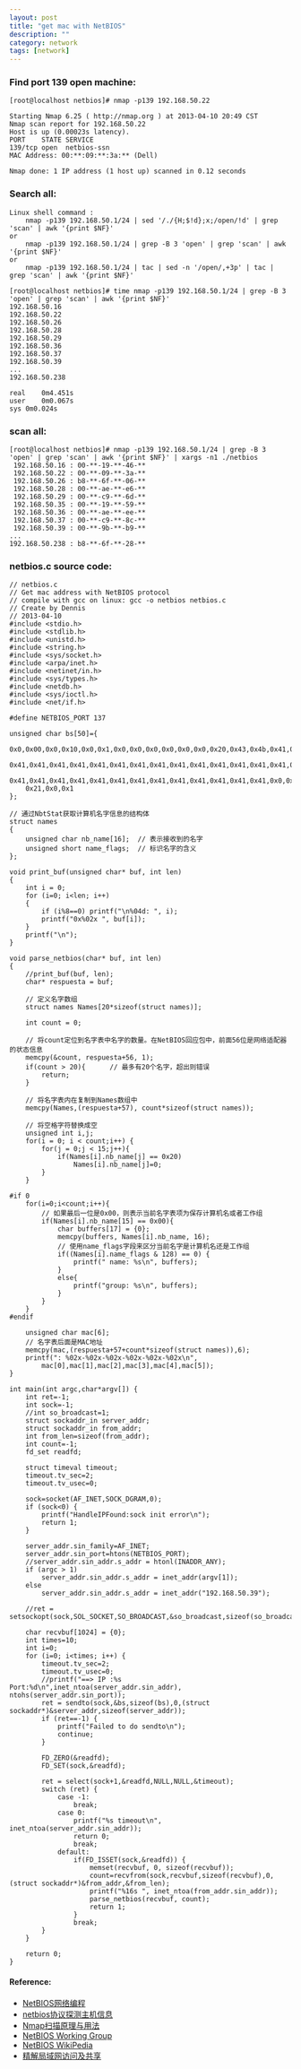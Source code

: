 ```yaml
---
layout: post
title: "get mac with NetBIOS"
description: ""
category: network
tags: [network]
---
```


### Find port 139 open machine:  

	[root@localhost netbios]# nmap -p139 192.168.50.22

	Starting Nmap 6.25 ( http://nmap.org ) at 2013-04-10 20:49 CST
	Nmap scan report for 192.168.50.22
	Host is up (0.00023s latency).
	PORT    STATE SERVICE
	139/tcp open  netbios-ssn
	MAC Address: 00:**:09:**:3a:** (Dell)

	Nmap done: 1 IP address (1 host up) scanned in 0.12 seconds

### Search all:  

	Linux shell command : 
		nmap -p139 192.168.50.1/24 | sed '/./{H;$!d};x;/open/!d' | grep 'scan' | awk '{print $NF}'
	or
		nmap -p139 192.168.50.1/24 | grep -B 3 'open' | grep 'scan' | awk '{print $NF}'
	or 
		nmap -p139 192.168.50.1/24 | tac | sed -n '/open/,+3p' | tac | grep 'scan' | awk '{print $NF}'	

	[root@localhost netbios]# time nmap -p139 192.168.50.1/24 | grep -B 3 'open' | grep 'scan' | awk '{print $NF}'
	192.168.50.16
	192.168.50.22
	192.168.50.26
	192.168.50.28
	192.168.50.29
	192.168.50.36
	192.168.50.37
	192.168.50.39
	...
	192.168.50.238

	real	0m4.451s
	user	0m0.067s
	sys	0m0.024s


### scan all:  

	[root@localhost netbios]# nmap -p139 192.168.50.1/24 | grep -B 3 'open' | grep 'scan' | awk '{print $NF}' | xargs -n1 ./netbios
     192.168.50.16 : 00-**-19-**-46-**
     192.168.50.22 : 00-**-09-**-3a-**
     192.168.50.26 : b8-**-6f-**-06-**
     192.168.50.28 : 00-**-ae-**-e6-**
     192.168.50.29 : 00-**-c9-**-6d-**
     192.168.50.35 : 00-**-19-**-59-**
     192.168.50.36 : 00-**-ae-**-ee-**
     192.168.50.37 : 00-**-c9-**-8c-**
     192.168.50.39 : 00-**-9b-**-b9-**
	...
	192.168.50.238 : b8-**-6f-**-28-**


### netbios.c source code:  

	// netbios.c
	// Get mac address with NetBIOS protocol
	// compile with gcc on linux: gcc -o netbios netbios.c
	// Create by Dennis
	// 2013-04-10
	#include <stdio.h>
	#include <stdlib.h>
	#include <unistd.h>
	#include <string.h>
	#include <sys/socket.h>
	#include <arpa/inet.h>
	#include <netinet/in.h>
	#include <sys/types.h>
	#include <netdb.h>
	#include <sys/ioctl.h>
	#include <net/if.h>

	#define NETBIOS_PORT 137

	unsigned char bs[50]={ 
		0x0,0x00,0x0,0x10,0x0,0x1,0x0,0x0,0x0,0x0,0x0,0x0,0x20,0x43,0x4b,0x41,0x41, 
		0x41,0x41,0x41,0x41,0x41,0x41,0x41,0x41,0x41,0x41,0x41,0x41,0x41,0x41,0x41, 
		0x41,0x41,0x41,0x41,0x41,0x41,0x41,0x41,0x41,0x41,0x41,0x41,0x41,0x0,0x0, 
		0x21,0x0,0x1
	};

	// 通过NbtStat获取计算机名字信息的结构体  
	struct names  
	{  
		unsigned char nb_name[16];  // 表示接收到的名字  
		unsigned short name_flags;  // 标识名字的含义  
	}; 

	void print_buf(unsigned char* buf, int len)
	{
		int i = 0;
		for (i=0; i<len; i++)
		{
			if (i%8==0) printf("\n%04d: ", i);
			printf("0x%02x ", buf[i]);
		}
		printf("\n");
	}

	void parse_netbios(char* buf, int len)
	{
		//print_buf(buf, len);
		char* respuesta = buf;

		// 定义名字数组  
		struct names Names[20*sizeof(struct names)]; 

		int count = 0;

		// 将count定位到名字表中名字的数量。在NetBIOS回应包中，前面56位是网络适配器的状态信息  
		memcpy(&count, respuesta+56, 1);  
		if(count > 20){      // 最多有20个名字，超出则错误  
			return;  
		}  

		// 将名字表内在复制到Names数组中  
		memcpy(Names,(respuesta+57), count*sizeof(struct names));  

		// 将空格字符替换成空  
		unsigned int i,j;
		for(i = 0; i < count;i++) {  
			for(j = 0;j < 15;j++){  
				if(Names[i].nb_name[j] == 0x20)  
					Names[i].nb_name[j]=0;  
			}  
		}

	#if 0
		for(i=0;i<count;i++){  
			// 如果最后一位是0x00，则表示当前名字表项为保存计算机名或者工作组  
			if(Names[i].nb_name[15] == 0x00){  
				char buffers[17] = {0};  
				memcpy(buffers, Names[i].nb_name, 16);  
				// 使用name_flags字段来区分当前名字是计算机名还是工作组  
				if((Names[i].name_flags & 128) == 0) {  
					printf(" name: %s\n", buffers);
				}  
				else{  
					printf("group: %s\n", buffers);
				}  
			}  
		}  
	#endif

		unsigned char mac[6];
		// 名字表后面是MAC地址  
		memcpy(mac,(respuesta+57+count*sizeof(struct names)),6);  
		printf(": %02x-%02x-%02x-%02x-%02x-%02x\n", 
			mac[0],mac[1],mac[2],mac[3],mac[4],mac[5]);
	}

	int main(int argc,char*argv[]) {
		int ret=-1;
		int sock=-1;
		//int so_broadcast=1;
		struct sockaddr_in server_addr;
		struct sockaddr_in from_addr;
		int from_len=sizeof(from_addr);
		int count=-1;
		fd_set readfd;

		struct timeval timeout;
		timeout.tv_sec=2;
		timeout.tv_usec=0;

		sock=socket(AF_INET,SOCK_DGRAM,0);
		if (sock<0) {
			printf("HandleIPFound:sock init error\n");
			return 1;
		}

		server_addr.sin_family=AF_INET;
		server_addr.sin_port=htons(NETBIOS_PORT);
		//server_addr.sin_addr.s_addr = htonl(INADDR_ANY);
		if (argc > 1)
			server_addr.sin_addr.s_addr = inet_addr(argv[1]);
		else
			server_addr.sin_addr.s_addr = inet_addr("192.168.50.39");

		//ret = setsockopt(sock,SOL_SOCKET,SO_BROADCAST,&so_broadcast,sizeof(so_broadcast));

		char recvbuf[1024] = {0};
		int times=10;
		int i=0;
		for (i=0; i<times; i++) {
			timeout.tv_sec=2;
			timeout.tv_usec=0;
			//printf("==> IP :%s Port:%d\n",inet_ntoa(server_addr.sin_addr), ntohs(server_addr.sin_port));
			ret = sendto(sock,&bs,sizeof(bs),0,(struct sockaddr*)&server_addr,sizeof(server_addr));
			if (ret==-1) {
				printf("Failed to do sendto\n");
				continue;
			}

			FD_ZERO(&readfd);
			FD_SET(sock,&readfd);

			ret = select(sock+1,&readfd,NULL,NULL,&timeout);
			switch (ret) {
				case -1:
					break;
				case 0:
					printf("%s timeout\n", inet_ntoa(server_addr.sin_addr));
					return 0;
					break;
				default:
					if(FD_ISSET(sock,&readfd)) {
						memset(recvbuf, 0, sizeof(recvbuf));
						count=recvfrom(sock,recvbuf,sizeof(recvbuf),0,(struct sockaddr*)&from_addr,&from_len);
						printf("%16s ", inet_ntoa(from_addr.sin_addr));
						parse_netbios(recvbuf, count);
						return 1;  
					}
					break;
			}
		}

		return 0;
	}


#### Reference:  
* [NetBIOS网络编程](http://blog.csdn.net/neicole/article/details/7587414)
* [netbios协议探测主机信息](http://www.2cto.com/kf/201209/155950.html)
* [Nmap扫描原理与用法](http://blog.csdn.net/aspirationflow/article/details/7694274)
* [NetBIOS Working Group](http://tools.ietf.org/html/rfc1002)
* [NetBIOS WikiPedia](http://en.wikipedia.org/wiki/NetBIOS)
* [精解局域网访问及共享](http://tech.ddvip.com/2009-06/1244885786123662_2.html)
